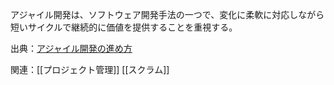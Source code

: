 アジャイル開発は、ソフトウェア開発手法の一つで、変化に柔軟に対応しながら短いサイクルで継続的に価値を提供することを重視する。

出典：[アジャイル開発の進め方](https://www.ipa.go.jp/jinzai/skill-standard/plus-it-ui/itssplus/ps6vr70000001i7c-att/000065606.pdf)

関連：[[プロジェクト管理]] [[スクラム]] 